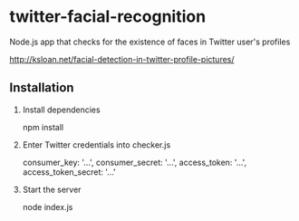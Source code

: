 twitter-facial-recognition
==========================

Node.js app that checks for the existence of faces in Twitter user's profiles

http://ksloan.net/facial-detection-in-twitter-profile-pictures/

## Installation
1) Install dependencies

    npm install
 
2) Enter Twitter credentials into checker.js

    consumer_key: '...',
    consumer_secret: '...',
    access_token: '...',
    access_token_secret: '...'
    
3) Start the server

    node index.js
